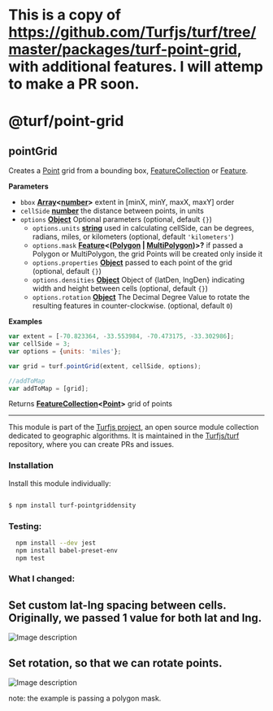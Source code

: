 # This is a copy of https://github.com/Turfjs/turf/tree/master/packages/turf-point-grid, with additional features. I will attemp to make a PR soon.
# @turf/point-grid

<!-- Generated by documentation.js. Update this documentation by updating the source code. -->

## pointGrid

Creates a [Point](https://tools.ietf.org/html/rfc7946#section-3.1.2) grid from a bounding box, [FeatureCollection](https://tools.ietf.org/html/rfc7946#section-3.3) or [Feature](https://tools.ietf.org/html/rfc7946#section-3.2).

**Parameters**

-   `bbox` **[Array](https://developer.mozilla.org/en-US/docs/Web/JavaScript/Reference/Global_Objects/Array)&lt;[number](https://developer.mozilla.org/en-US/docs/Web/JavaScript/Reference/Global_Objects/Number)>** extent in [minX, minY, maxX, maxY] order
-   `cellSide` **[number](https://developer.mozilla.org/en-US/docs/Web/JavaScript/Reference/Global_Objects/Number)** the distance between points, in units
-   `options` **[Object](https://developer.mozilla.org/en-US/docs/Web/JavaScript/Reference/Global_Objects/Object)** Optional parameters (optional, default `{}`)
    -   `options.units` **[string](https://developer.mozilla.org/en-US/docs/Web/JavaScript/Reference/Global_Objects/String)** used in calculating cellSide, can be degrees, radians, miles, or kilometers (optional, default `'kilometers'`)
    -   `options.mask` **[Feature](https://tools.ietf.org/html/rfc7946#section-3.2)&lt;([Polygon](https://tools.ietf.org/html/rfc7946#section-3.1.6) \| [MultiPolygon](https://tools.ietf.org/html/rfc7946#section-3.1.7))>?** if passed a Polygon or MultiPolygon, the grid Points will be created only inside it
    -   `options.properties` **[Object](https://developer.mozilla.org/en-US/docs/Web/JavaScript/Reference/Global_Objects/Object)** passed to each point of the grid (optional, default `{}`)
    -   `options.densities` **[Object](https://developer.mozilla.org/en-US/docs/Web/JavaScript/Reference/Global_Objects/Object)** Object of {latDen, lngDen} indicating width and height between cells (optional, default `{}`)
    -   `options.rotation` **[Object](https://developer.mozilla.org/en-US/docs/Web/JavaScript/Reference/Global_Objects/Object)** The Decimal Degree Value to rotate the resulting features in counter-clockwise. (optional, default `0`)

**Examples**

```javascript
var extent = [-70.823364, -33.553984, -70.473175, -33.302986];
var cellSide = 3;
var options = {units: 'miles'};

var grid = turf.pointGrid(extent, cellSide, options);

//addToMap
var addToMap = [grid];
```

Returns **[FeatureCollection](https://tools.ietf.org/html/rfc7946#section-3.3)&lt;[Point](https://tools.ietf.org/html/rfc7946#section-3.1.2)>** grid of points

<!-- This file is automatically generated. Please don't edit it directly:
if you find an error, edit the source file (likely index.js), and re-run
./scripts/generate-readmes in the turf project. -->

---

This module is part of the [Turfjs project](http://turfjs.org/), an open source
module collection dedicated to geographic algorithms. It is maintained in the
[Turfjs/turf](https://github.com/Turfjs/turf) repository, where you can create
PRs and issues.

### Installation

Install this module individually:

```sh

$ npm install turf-pointgriddensity 

```

### Testing: 

```sh
  npm install --dev jest 
  npm install babel-preset-env
  npm test
```

### What I changed:

## Set custom lat-lng spacing between cells. Originally, we passed 1 value for both lat and lng.
![Image description](https://imgur.com/a/qVwzLgz)

## Set rotation, so that we can rotate points.
![Image description](https://imgur.com/a/P8pEKDp)

note: the example is passing a polygon mask.

